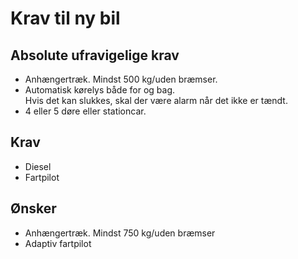 # Krav til ny bil

## Absolute ufravigelige krav
* Anhængertræk. Mindst 500 kg/uden bræmser.
* Automatisk kørelys både for og bag.\
        Hvis det kan slukkes, skal der være alarm når det ikke er tændt.
* 4 eller 5 døre eller stationcar.




## Krav
* Diesel
* Fartpilot





## Ønsker
* Anhængertræk. Mindst 750 kg/uden bræmser
* Adaptiv fartpilot
